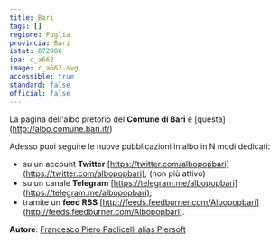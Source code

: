 ```yaml
---
title: Bari
tags: []
regione: Puglia
provincia: Bari
istat: 072006
ipa: c_a662
image: c_a662.svg
accessible: true
standard: false
official: false
---
```

 La pagina dell'albo pretorio del **Comune di Bari** è [questa] (http://albo.comune.bari.it/)

 Adesso puoi seguire le nuove pubblicazioni in albo in N modi dedicati:

 * su un account **Twitter** [https://twitter.com/albopopbari](https://twitter.com/albopopbari); (non più attivo)
 * su un canale **Telegram** [https://telegram.me/albopopbari](https://telegram.me/albopopbari);
 * tramite un **feed RSS** [http://feeds.feedburner.com/Albopopbari](http://feeds.feedburner.com/Albopopbari).



 **Autore**: [Francesco Piero Paolicelli alias Piersoft](https://twitter.com/Piersoft)
